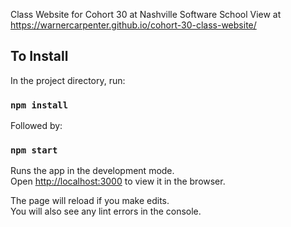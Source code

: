 Class Website for Cohort 30 at Nashville Software School
View at https://warnercarpenter.github.io/cohort-30-class-website/

## To Install

In the project directory, run:

### `npm install`

Followed by:

### `npm start`

Runs the app in the development mode.<br>
Open [http://localhost:3000](http://localhost:3000) to view it in the browser.

The page will reload if you make edits.<br>
You will also see any lint errors in the console.

